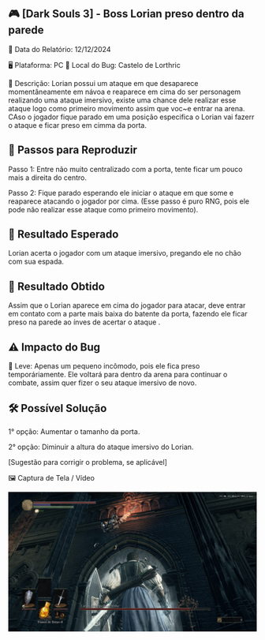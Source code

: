 ## 🎮 [Dark Souls 3] - Boss Lorian preso dentro da parede

📅 Data do Relatório: 12/12/2024

🖥️ Plataforma: PC
📍 Local do Bug: Castelo de Lorthric 

📝 Descrição: Lorian possui um ataque em que desaparece momentâneamente em návoa e reaparece em cima do ser personagem realizando uma ataque imersivo, existe uma chance dele realizar esse ataque logo como primeiro movimento assim que voc\~e entrar na arena. CAso o jogador fique parado em uma posição especifica o Lorian vai fazerr o ataque e ficar preso em cimma da porta.

## 🔄 Passos para Reproduzir 

Passo 1: Entre não muito centralizado com a porta, tente ficar um pouco mais a direita do centro.

Passo 2: Fique parado esperando ele iniciar o ataque em que some e reaparece atacando o jogador por cima. (Esse passo é puro RNG, pois ele pode não realizar esse ataque como primeiro movimento).

## 🎯 Resultado Esperado 

Lorian acerta o jogador com um ataque imersivo, pregando ele no chão com sua espada.

## 🚨 Resultado Obtido 

Assim que o Lorian aparece em cima do jogador para atacar, deve entrar em contato com a parte mais baixa do batente da porta, fazendo ele ficar preso na parede ao ínves de acertar o ataque .

## ⚠ Impacto do Bug 

🔹 Leve: Apenas um pequeno incômodo, pois ele fica preso temporáriamente. Ele voltará para dentro da arena para continuar o combate, assim quer fizer o seu ataque imersivo de novo.

## 🛠 Possível Solução 

1° opção: Aumentar o tamanho da porta.

2° opção: Diminuir a altura do ataque imersivo do Lorian. 

[Sugestão para corrigir o problema, se aplicável]  

🖼️ Captura de Tela / Vídeo 

![Bug do Dark Souls 3](https://github.com/Pedr0-Raposo/Portfolio_Beta_Tester/blob/main/Bugs%20Relatados/imagens/%5BDarkSouls3%5D%20Boss%20na%20parede.png)
